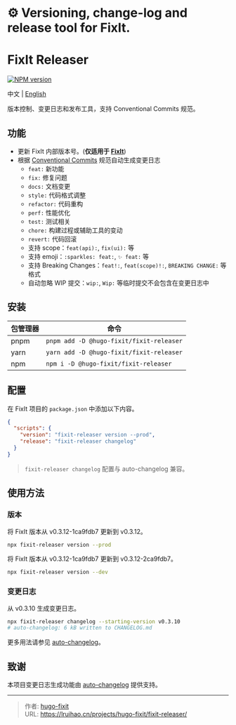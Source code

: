 # ⚙️ Versioning, change-log and release tool for FixIt.

# FixIt Releaser

[![NPM version](https://img.shields.io/npm/v/@hugo-fixit/fixit-releaser.svg)](https://www.npmjs.com/package/@hugo-fixit/fixit-releaser)

中文 | [English](https://raw.githubusercontent.com/hugo-fixit/fixit-releaser/refs/heads/main/README.en.md)

版本控制、变更日志和发布工具，支持 Conventional Commits 规范。

## 功能

- 更新 FixIt 内部版本号。(**仅适用于 [FixIt](https://github.com/hugo-fixit/FixIt)**)
- 根据 [Conventional Commits](https://www.conventionalcommits.org/zh-hans/v1.0.0/) 规范自动生成变更日志
  - `feat:` 新功能
  - `fix:` 修复问题
  - `docs:` 文档变更
  - `style:` 代码格式调整
  - `refactor:` 代码重构
  - `perf:` 性能优化
  - `test:` 测试相关
  - `chore:` 构建过程或辅助工具的变动
  - `revert:` 代码回滚
  - 支持 scope：`feat(api):`, `fix(ui):` 等
  - 支持 emoji：`:sparkles: feat:`, `✨ feat:` 等
  - 支持 Breaking Changes：`feat!:`, `feat(scope)!:`, `BREAKING CHANGE:` 等格式
  - 自动忽略 WIP 提交：`wip:`, `Wip:` 等临时提交不会包含在变更日志中

## 安装

| 包管理器 | 命令                                      |
| -------- | ----------------------------------------- |
| pnpm     | `pnpm add -D @hugo-fixit/fixit-releaser`  |
| yarn     | `yarn add -D @hugo-fixit/fixit-releaser`  |
| npm      | `npm i -D @hugo-fixit/fixit-releaser`     |

## 配置

在 FixIt 项目的 `package.json` 中添加以下内容。

```json
{
  "scripts": {
    "version": "fixit-releaser version --prod",
    "release": "fixit-releaser changelog"
  }
}
```

> `fixit-releaser changelog` 配置与 auto-changelog 兼容。

## 使用方法

### 版本

将 FixIt 版本从 v0.3.12-1ca9fdb7 更新到 v0.3.12。

```bash
npx fixit-releaser version --prod
```

将 FixIt 版本从 v0.3.12-1ca9fdb7 更新到 v0.3.12-2ca9fdb7。

```bash
npx fixit-releaser version --dev
```

### 变更日志

从 v0.3.10 生成变更日志。

```bash
npx fixit-releaser changelog --starting-version v0.3.10
# auto-changelog: 6 kB written to CHANGELOG.md
```

更多用法请参见 [auto-changelog](https://github.com/cookpete/auto-changelog)。

## 致谢

本项目变更日志生成功能由 [auto-changelog](https://github.com/cookpete/auto-changelog) 提供支持。


---

> 作者: [hugo-fixit](https://github.com/hugo-fixit)  
> URL: https://lruihao.cn/projects/hugo-fixit/fixit-releaser/  

